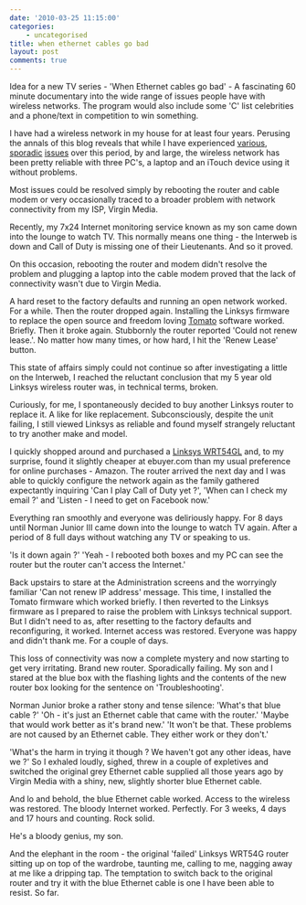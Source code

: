 ```yaml
---
date: '2010-03-25 11:15:00'
categories:
    - uncategorised
title: when ethernet cables go bad
layout: post
comments: true
---
```

Idea for a new TV series - 'When Ethernet cables go bad' - A
fascinating 60 minute documentary into the wide range of issues people
have with wireless networks. The program would also include some 'C'
list celebrities and a phone/text in competition to win something.

I have had a wireless network in my house for at least four
years. Perusing the annals of this blog reveals that while I have
experienced
[various](http://www.nbrightside.com/blog/2006/04/11/wireless-upgrade/),
[sporadic](http://www.nbrightside.com/blog/2006/02/24/wireless-wierdness/)
[issues](http://www.nbrightside.com/blog/2006/04/17/more-wireless-fun)
over this period, by and large, the wireless network has been pretty
reliable with three PC's, a laptop and an iTouch device using it
without problems.

Most issues could be resolved simply by rebooting the router and cable
modem or very occasionally traced to a broader problem with network
connectivity from my ISP, Virgin Media.

Recently, my 7x24 Internet monitoring service known as my son came
down into the lounge to watch TV. This normally means one thing - the
Interweb is down and Call of Duty is missing one of their
Lieutenants. And so it proved.

On this occasion, rebooting the router and modem didn't resolve the
problem and plugging a laptop into the cable modem proved that the
lack of connectivity wasn't due to Virgin Media.

A hard reset to the factory defaults and running an open network
worked. For a while. Then the router dropped again. Installing the
Linksys firmware to replace the open source and freedom loving
[Tomato](http://www.polarcloud.com/tomato) software worked. Briefly.
Then it broke again. Stubbornly the router reported 'Could not renew
lease.'. No matter how many times, or how hard, I hit the 'Renew
Lease' button.

This state of affairs simply could not continue so after investigating
a little on the Interweb, I reached the reluctant conclusion that my 5
year old Linksys wireless router was, in technical terms, broken.

Curiously, for me, I spontaneously decided to buy another Linksys
router to replace it. A like for like replacement.  Subconsciously,
despite the unit failing, I still viewed Linksys as reliable and found
myself strangely reluctant to try another make and model.

I quickly shopped around and purchased a [Linksys
WRT54GL](http://www.ebuyer.com/product/103185) and, to my surprise,
found it slightly cheaper at ebuyer.com than my usual preference for
online purchases - Amazon. The router arrived the next day and I was
able to quickly configure the network again as the family gathered
expectantly inquiring 'Can I play Call of Duty yet ?', 'When can I
check my email ?' and 'Listen - I need to get on Facebook now.'

Everything ran smoothly and everyone was deliriously happy. For 8 days
until Norman Junior III came down into the lounge to watch TV
again. After a period of 8 full days without watching any TV or
speaking to us. 

'Is it down again ?' 'Yeah - I rebooted both boxes and
my PC can see the router but the router can't access the Internet.'

Back upstairs to stare at the Administration screens and the
worryingly familiar 'Can not renew IP address' message. This time, I
installed the Tomato firmware which worked briefly. I then reverted to
the Linksys firmware as I prepared to raise the problem with Linksys
technical support. But I didn't need to as, after resetting to the
factory defaults and reconfiguring, it worked. Internet access was
restored. Everyone was happy and didn't thank me. For a couple of
days.

This loss of connectivity was now a complete mystery and now
starting to get very irritating. Brand new router. Sporadically
failing. My son and I stared at the blue box with the flashing lights
and the contents of the new router box looking for the sentence on
'Troubleshooting'.

Norman Junior broke a rather stony and tense silence: 'What's that
blue cable ?' 'Oh - it's just an Ethernet cable that came with the
router.' 'Maybe that would work better as it's brand new.' 'It won't
be that. These problems are not caused by an Ethernet cable. They
either work or they don't.'

'What's the harm in trying it though ? We haven't got any other ideas,
have we ?' So I exhaled loudly, sighed, threw in a couple of
expletives and switched the original grey Ethernet cable supplied all
those years ago by Virgin Media with a shiny, new, slightly shorter
blue Ethernet cable.

And lo and behold, the blue Ethernet cable worked. Access to the
wireless was restored. The bloody Internet worked. Perfectly. For 3
weeks, 4 days and 17 hours and counting. Rock solid.

He's a bloody genius, my son.

And the elephant in the room - the original 'failed' Linksys WRT54G
router sitting up on top of the wardrobe, taunting me, calling to me,
nagging away at me like a dripping tap. The temptation to switch back
to the original router and try it with the blue Ethernet cable is one
I have been able to resist. So far.
